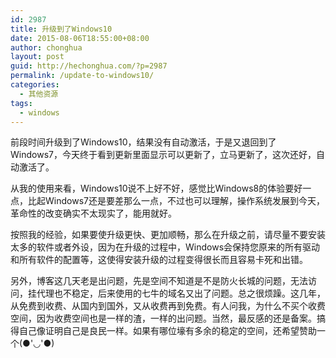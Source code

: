 ```yaml
---
id: 2987
title: 升级到了Windows10
date: 2015-08-06T18:55:00+08:00
author: chonghua
layout: post
guid: http://hechonghua.com/?p=2987
permalink: /update-to-windows10/
categories:
  - 其他资源
tags:
  - windows
---
```

前段时间升级到了Windows10，结果没有自动激活，于是又退回到了Windows7，今天终于看到更新里面显示可以更新了，立马更新了，这次还好，自动激活了。

从我的使用来看，Windows10说不上好不好，感觉比Windows8的体验要好一点，比起Windows7还是要差那么一点，不过也可以理解，操作系统发展到今天，革命性的改变确实不太现实了，能用就好。

按照我的经验，如果要使升级更快、更加顺畅，那么在升级之前，请尽量不要安装太多的软件或者外设，因为在升级的过程中，Windows会保持您原来的所有驱动和所有软件的配置等，这使得安装升级的过程变得很长而且容易卡死和出错。

另外，博客这几天老是出问题，先是空间不知道是不是防火长城的问题，无法访问，挂代理也不稳定，后来使用的七牛的域名又出了问题。总之很烦躁。这几年，从免费到收费、从国内到国外，又从收费再到免费。有人问我，为什么不买个收费空间，因为收费空间也是一样的渣，一样的出问题。当然，最反感的还是备案。搞得自己像证明自己是良民一样。如果有哪位壕有多余的稳定的空间，还希望赞助一个(●'◡'●)